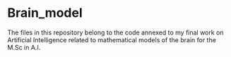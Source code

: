 # Brain_model
The files in this repository belong to the code annexed to my final work on Artificial Intelligence related to mathematical models of the brain for the M.Sc in A.I.
